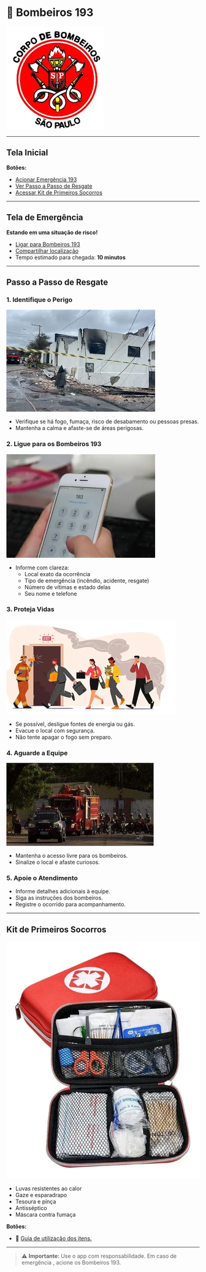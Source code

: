 # 🚒  Bombeiros 193
![](imagens_bombeiro\image-4.png)

---

##  Tela Inicial

**Botões:**
-  [Acionar Emergência 193](tel:193)
-  [Ver Passo a Passo de Resgate](#passo-a-passo-de-resgate)
-  [Acessar Kit de Primeiros Socorros](#kit-de-primeiros-socorros)

---

##  Tela de Emergência



**Estando em uma situação de risco!**

-  [Ligar para Bombeiros 193](tel:193)
-  [Compartilhar localização ](#tela-de-localizacao)
-  Tempo estimado para chegada: **10 minutos**

---

##  Passo a Passo de Resgate

### 1. Identifique o Perigo
![](imagens_bombeiro\image-5.png)

- Verifique se há fogo, fumaça, risco de desabamento ou pessoas presas.
- Mantenha a calma e afaste-se de áreas perigosas.

### 2. Ligue para os Bombeiros 193
![](imagens_bombeiro\image-3.png)

- Informe com clareza:
  - Local exato da ocorrência
  - Tipo de emergência (incêndio, acidente, resgate)
  - Número de vítimas e estado delas
  - Seu nome e telefone

### 3. Proteja Vidas
![](imagens_bombeiro\image-2.png)

- Se possível, desligue fontes de energia ou gás.
- Evacue o local com segurança.
- Não tente apagar o fogo sem preparo.

### 4. Aguarde a Equipe
![](imagens_bombeiro\image-1.png)

- Mantenha o acesso livre para os bombeiros.
- Sinalize o local e afaste curiosos.

### 5. Apoie o Atendimento

- Informe detalhes adicionais à equipe.
- Siga as instruções dos bombeiros.
- Registre o ocorrido para acompanhamento.

---

##  Kit de Primeiros Socorros
![](imagens_bombeiro\image.png)


- Luvas resistentes ao calor
- Gaze e esparadrapo
- Tesoura e pinça
- Antisséptico
- Máscara contra fumaça

**Botões:**
- 📘 [Guia de utilização dos itens.](#instrucoes-de-uso)


---
> ⚠️ **Importante:** Use o app com responsabilidade. Em caso de emergência , acione os Bombeiros 193.